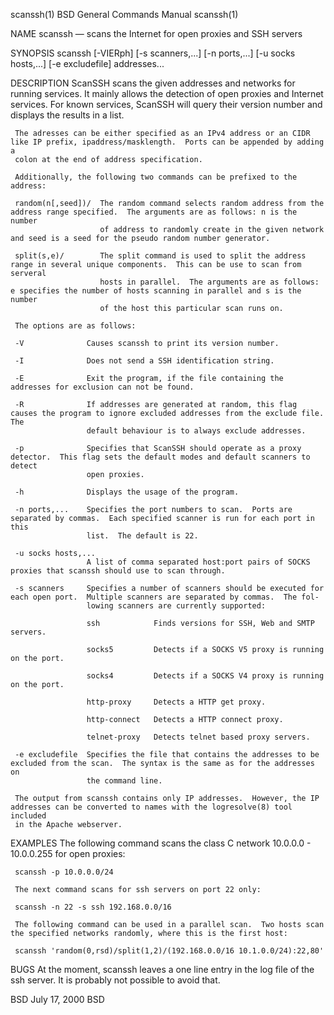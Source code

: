 scanssh(1)                                                  BSD General Commands Manual                                                 scanssh(1)

NAME
     scanssh — scans the Internet for open proxies and SSH servers

SYNOPSIS
     scanssh [-VIERph] [-s scanners,...] [-n ports,...] [-u socks hosts,...] [-e excludefile] addresses...

DESCRIPTION
     ScanSSH scans the given addresses and networks for running services.  It mainly allows the detection of open proxies and Internet services.
     For known services, ScanSSH will query their version number and displays the results in a list.

     The adresses can be either specified as an IPv4 address or an CIDR like IP prefix, ipaddress/masklength.  Ports can be appended by adding a
     colon at the end of address specification.

     Additionally, the following two commands can be prefixed to the address:

     random(n[,seed])/  The random command selects random address from the address range specified.  The arguments are as follows: n is the number
                        of address to randomly create in the given network and seed is a seed for the pseudo random number generator.

     split(s,e)/        The split command is used to split the address range in several unique components.  This can be use to scan from serveral
                        hosts in parallel.  The arguments are as follows: e specifies the number of hosts scanning in parallel and s is the number
                        of the host this particular scan runs on.

     The options are as follows:

     -V              Causes scanssh to print its version number.

     -I              Does not send a SSH identification string.

     -E              Exit the program, if the file containing the addresses for exclusion can not be found.

     -R              If addresses are generated at random, this flag causes the program to ignore excluded addresses from the exclude file.  The
                     default behaviour is to always exclude addresses.

     -p              Specifies that ScanSSH should operate as a proxy detector.  This flag sets the default modes and default scanners to detect
                     open proxies.

     -h              Displays the usage of the program.

     -n ports,...    Specifies the port numbers to scan.  Ports are separated by commas.  Each specified scanner is run for each port in this
                     list.  The default is 22.

     -u socks hosts,...
                     A list of comma separated host:port pairs of SOCKS proxies that scanssh should use to scan through.

     -s scanners     Specifies a number of scanners should be executed for each open port.  Multiple scanners are separated by commas.  The fol‐
                     lowing scanners are currently supported:

                     ssh            Finds versions for SSH, Web and SMTP servers.

                     socks5         Detects if a SOCKS V5 proxy is running on the port.

                     socks4         Detects if a SOCKS V4 proxy is running on the port.

                     http-proxy     Detects a HTTP get proxy.

                     http-connect   Detects a HTTP connect proxy.

                     telnet-proxy   Detects telnet based proxy servers.

     -e excludefile  Specifies the file that contains the addresses to be excluded from the scan.  The syntax is the same as for the addresses on
                     the command line.

     The output from scanssh contains only IP addresses.  However, the IP addresses can be converted to names with the logresolve(8) tool included
     in the Apache webserver.

EXAMPLES
     The following command scans the class C network 10.0.0.0 - 10.0.0.255 for open proxies:

     scanssh -p 10.0.0.0/24

     The next command scans for ssh servers on port 22 only:

     scanssh -n 22 -s ssh 192.168.0.0/16

     The following command can be used in a parallel scan.  Two hosts scan the specified networks randomly, where this is the first host:

     scanssh 'random(0,rsd)/split(1,2)/(192.168.0.0/16 10.1.0.0/24):22,80'

BUGS
     At the moment, scanssh leaves a one line entry in the log file of the ssh server.  It is probably not possible to avoid that.

BSD                                                                July 17, 2000                                                               BSD
